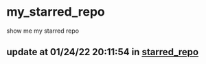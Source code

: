 # my_starred_repo
show me my starred repo

update at 01/24/22 20:11:54 in [starred_repo](./index.html)
---


